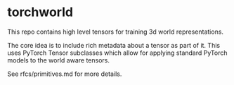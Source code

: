 # torchworld

This repo contains high level tensors for training 3d world representations.

The core idea is to include rich metadata about a tensor as part of it. This
uses PyTorch Tensor subclasses which allow for applying standard PyTorch models
to the world aware tensors.

See rfcs/primitives.md for more details.
